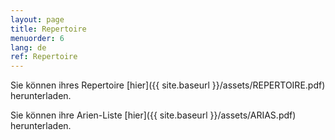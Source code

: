 ```yaml
---
layout: page
title: Repertoire
menuorder: 6
lang: de
ref: Repertoire
---
```

Sie können ihres Repertoire [hier]({{ site.baseurl }}/assets/REPERTOIRE.pdf) herunterladen.

Sie können ihre Arien-Liste [hier]({{ site.baseurl }}/assets/ARIAS.pdf) herunterladen.
